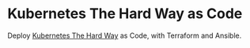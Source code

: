 # Kubernetes The Hard Way as Code

Deploy [Kubernetes The Hard Way](https://github.com/kelseyhightower/kubernetes-the-hard-way) as Code, with Terraform and Ansible.

